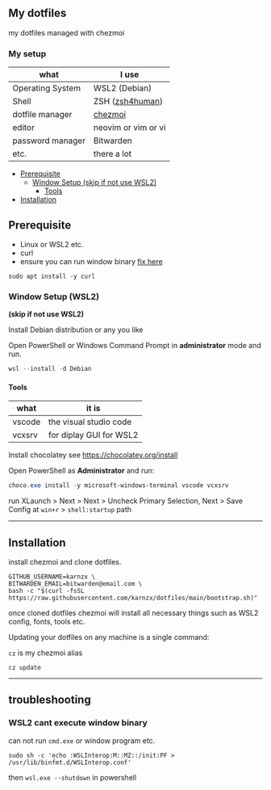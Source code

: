 ## My dotfiles
my dotfiles managed with chezmoi

### My setup
| what             | I use                                                    | 
| ---------------- | -------------------------------------------------------- |
| Operating System | WSL2 (Debian)                                            |
| Shell            | ZSH ([zsh4human](https://github.com/romkatv/zsh4humans)) |
| dotfile manager  | [chezmoi](https://www.chezmoi.io/)                       |
| editor           | neovim or vim or vi                                      |
| password manager | Bitwarden                                                |
| etc.             | there a lot                                              |

- [Prerequisite](#prerequisite)
  - [Window Setup (skip if not use WSL2)](#window-setup-wsl2) 
    - [Tools](#tools)
- [Installation](#installation)

## Prerequisite

- Linux or WSL2 etc.
- curl
- ensure you can run window binary [fix here](#wsl2-cant-execute-window-binary)

```shell
sudo apt install -y curl
```

### Window Setup (WSL2)
**(skip if not use WSL2)**

Install Debian distribution or any you like

Open PowerShell or Windows Command Prompt in **administrator** mode and run.

```powershell
wsl --install -d Debian
```
#### Tools
| what   | it is                   | 
| ------ | ----------------------- |
| vscode | the visual studio code  |
| vcxsrv | for diplay GUI for WSL2 |

Install chocolatey see https://chocolatey.org/install

Open PowerShell as **Administrator** and run:
```powershell
choco.exe install -y microsoft-windows-terminal vscode vcxsrv 
```
run XLaunch > Next > Next > Uncheck Primary Selection, Next > Save Config at `win+r` > `shell:startup` path

---
## Installation

install chezmoi and clone dotfiles.

```shell
GITHUB_USERNAME=karnzx \
BITWARDEN_EMAIL=bitwarden@email.com \
bash -c "$(curl -fsSL https://raw.githubusercontent.com/karnzx/dotfiles/main/bootstrap.sh)"
```

once cloned dotfiles chezmoi will install all necessary things such as WSL2 config, fonts, tools etc.

Updating your dotfiles on any machine is a single command:

`cz` is my chezmoi alias
```shell
cz update
```
--- 

## troubleshooting

### WSL2 cant execute window binary

can not run `cmd.exe` or window program etc.
```shell
sudo sh -c 'echo :WSLInterop:M::MZ::/init:PF > /usr/lib/binfmt.d/WSLInterop.conf'
```
then `wsl.exe --shutdown` in powershell
